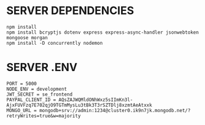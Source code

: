 

# SERVER DEPENDENCIES
    npm install
    npm install bcryptjs dotenv express express-async-handler jsonwebtoken mongoose morgan
    npm install -D concurrently nodemon

# SERVER .ENV

    PORT = 5000
    NODE_ENV = development
    JWT_SECRET = se_frontend
    PAYPAL_CLIENT_ID = AQsZAJWQMldONhWxz5sIImKn3l-AjxFUVFzq7E702qjO9TGTmMysLu3tBk3T3rSZTDlj8xzmtAeAtxxk
    MONGO_URL = mongodb+srv://admin:1234@cluster0.ik9n7jk.mongodb.net/?retryWrites=true&w=majority
